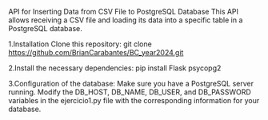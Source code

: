 API for Inserting Data from CSV File to PostgreSQL Database
This API allows receiving a CSV file and loading its data into a specific table in a PostgreSQL database.

1.Installation
Clone this repository:
git clone https://github.com/BrianCarabantes/BC_year2024.git

2.Install the necessary dependencies:
pip install Flask psycopg2

3.Configuration of the database:
Make sure you have a PostgreSQL server running.
Modify the DB_HOST, DB_NAME, DB_USER, and DB_PASSWORD variables in the ejercicio1.py file with the corresponding information for your database.
